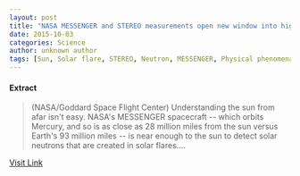 ```yaml
---
layout: post
title: "NASA MESSENGER and STEREO measurements open new window into high-energy processes on the sun"
date: 2015-10-03
categories: Science
author: unknown author
tags: [Sun, Solar flare, STEREO, Neutron, MESSENGER, Physical phenomena, Applied and interdisciplinary physics, Physical universe, Nature, Space science, Astronomy, Physics, Outer space, Physical sciences]
---
```





#### Extract
>(NASA/Goddard Space Flight Center) Understanding the sun from afar isn't easy.  NASA's MESSENGER spacecraft -- which orbits Mercury, and so is as close as 28 million miles from the sun versus Earth's 93 million miles -- is near enough to the sun to detect solar neutrons that are created in solar flares....



[Visit Link](http://www.eurekalert.org/pub_releases/2014-07/nsfc-nma070914.php)


